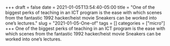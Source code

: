 +++draft = falsedate = 2021-01-05T13:54:40-05:00title = "One of the biggest perks of teaching in an ICT program is the ease with which scenes from the fantastic 1992 hacker/heist movie Sneakers can be worked into one’s lectures."slug = "2021-01-05-One-of"tags = []categories = ["micro"]+++One of the biggest perks of teaching in an ICT program is the ease with which scenes from the fantastic 1992 hacker/heist movie Sneakers can be worked into one’s lectures.